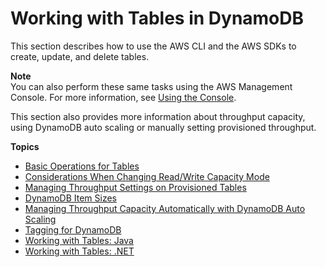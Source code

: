 # Working with Tables in DynamoDB<a name="WorkingWithTables"></a>

This section describes how to use the AWS CLI and the AWS SDKs to create, update, and delete tables\.

**Note**  
You can also perform these same tasks using the AWS Management Console\. For more information, see [Using the Console](ConsoleDynamoDB.md)\.

This section also provides more information about throughput capacity, using DynamoDB auto scaling or manually setting provisioned throughput\.

**Topics**
+ [Basic Operations for Tables](WorkingWithTables.Basics.md)
+ [Considerations When Changing Read/Write Capacity Mode](switching.capacitymode.md)
+ [Managing Throughput Settings on Provisioned Tables](ProvisionedThroughput.md)
+ [DynamoDB Item Sizes](CapacityUnitCalculations.md)
+ [Managing Throughput Capacity Automatically with DynamoDB Auto Scaling](AutoScaling.md)
+ [Tagging for DynamoDB](Tagging.md)
+ [Working with Tables: Java](JavaDocumentAPIWorkingWithTables.md)
+ [Working with Tables: \.NET](LowLevelDotNetWorkingWithTables.md)